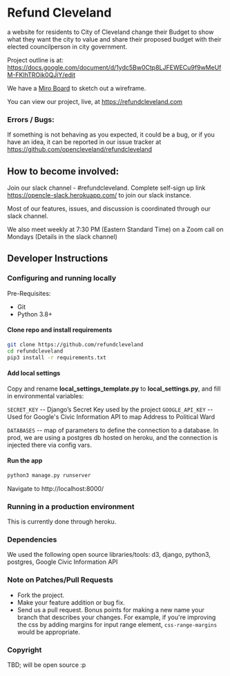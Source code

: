 # Refund Cleveland

a website for residents to City of Cleveland change their Budget to show what they want the city to value and 
share their proposed budget with their elected councilperson in city government.

Project outline is at: 
https://docs.google.com/document/d/1ydc5Bw0Ctp8LJFEWECu9f9wMeUfM-FKlhTROik0QJiY/edit

We have a [Miro Board](https://miro.com/app/board/o9J_kj4DePU=/) to sketch out a wireframe. 

You can view our project, live, at https://refundcleveland.com

### Errors / Bugs:

If something is not behaving as you expected, it could be a bug, or if you have an idea, it can be reported in our issue tracker at https://github.com/opencleveland/refundcleveland

## How to become involved: 

Join our slack channel - #refundcleveland. Complete self-sign up link https://opencle-slack.herokuapp.com/ to join our slack instance. 

Most of our features, issues, and discussion is coordinated through our slack channel.

We also meet weekly at 7:30 PM (Eastern Standard Time) on a Zoom call on Mondays (Details in the slack channel)

## Developer Instructions

### Configuring and running locally
Pre-Requisites:
- Git
- Python 3.8+

#### Clone repo and install requirements

```sh
git clone https://github.com/refundcleveland
cd refundcleveland
pip3 install -r requirements.txt
```
#### Add local settings
Copy and rename **local_settings_template.py** to **local_settings.py**, and fill in environmental variables:

`SECRET_KEY` -- Django’s Secret Key used by the project
`GOOGLE_API_KEY` -- Used for Google's Civic Information API to map Address to Political Ward

`DATABASES` -- map of parameters to define the connection to a database.  In prod, we are using a postgres db hosted on heroku, and the connection is injected there via config vars.

#### Run the app

```sh
python3 manage.py runserver
```

Navigate to http://localhost:8000/

### Running in a production environment
This is currently done through heroku.

### Dependencies
We used the following open source libraries/tools:
d3, django, python3, postgres, Google Civic Information API

### Note on Patches/Pull Requests 
* Fork the project.
* Make your feature addition or bug fix.
* Send us a pull request. Bonus points for making a new name your branch that describes your changes. For example, if you're improving the css by adding margins for input range element, `css-range-margins` would be appropriate. 

### Copyright

TBD; will be open source :p

